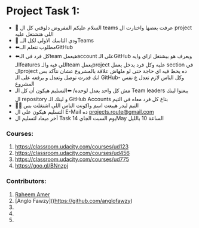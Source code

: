 # Project Task 1:
- 🔴 السلام عليكم المفروض دلوقتي كل ال teams عرفت بعضها واختارت ال project اللي هتشتغل عليه
- 🔴 ودي التاسك الاولى لكل الــTeams
- ⬅️مطلوب نتعلم الــGitHub
- ⬅️كل فرد في الـteam هيعملaccount علي الـGitHub ويعرف هو بيشتغل ازاي وايه الـfeatures اللي فيه والـteam يعملproject عليه وكل فرد يدخل يعمل section في الproject ده يحط فيه اي حاجة حتي لو ملهاش علاقة بالمشروع عشان نتآكد بس انك قدرت توصل وتعدل و يرفعه على الـ GitHub-
  وكل الناس لازم تعدل ع نفس المشروع
- مش كل واحد يعدل لوحده/ ⬅️التسليم هيكون أن كل الـ Team leaders يبعتوا لينك ال repository و لينك الـ GitHub Accounts بتاع كل فرد معاه في التيم
- 🔴🔴 التيم ليدر هيبعت اسم واكونت الناس اللي اشتغلت بس
- التسليم هيكون على ال E-Mail ده projects.route@gmail.com
- أخر ميعاد لتسليم ال Task يوم السبت الجاي 14May الساعة 10 بالليل

### Courses:
1. https://classroom.udacity.com/courses/ud123
2. https://classroom.udacity.com/courses/ud456
3. https://classroom.udacity.com/courses/ud775
4. https://goo.gl/BNnzpj

### Contributors:
1. [Raheem Amer](https://github.com/RaheemAmer)
2. [Anglo Fawzy]((https://github.com/anglofawzy)
3. []()
4. []()
5. []()
